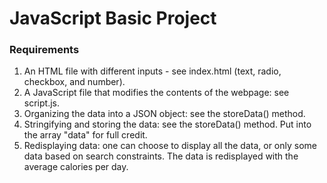 # JavaScript Basic Project

### Requirements
1. An HTML file with different inputs - see index.html (text, radio, checkbox, and number). <br />
2. A JavaScript file that modifies the contents of the webpage: see script.js. <br />
3. Organizing the data into a JSON object: see the storeData() method. <br />
4. Stringifying and storing the data: see the storeData() method. Put into the array "data" for full credit. <br />
5. Redisplaying data: one can choose to display all the data, or only some data based on search constraints. The data is redisplayed with the average calories per day. <br />